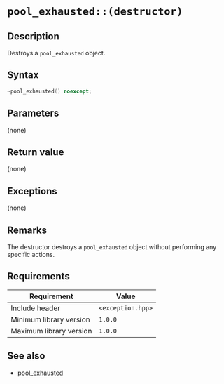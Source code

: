 # `pool_exhausted::(destructor)`

## Description

Destroys a `pool_exhausted` object.

## Syntax

```cpp
~pool_exhausted() noexcept;
```

## Parameters

(none)

## Return value

(none)

## Exceptions

(none)

## Remarks

The destructor destroys a `pool_exhausted` object without performing any specific actions.

## Requirements

| Requirement             | Value             |
|-------------------------|-------------------|
| Include header          | `<exception.hpp>` |
| Minimum library version | `1.0.0`           |
| Maximum library version | `1.0.0`           |

## See also

- [pool_exhausted](pool_exhausted.md)